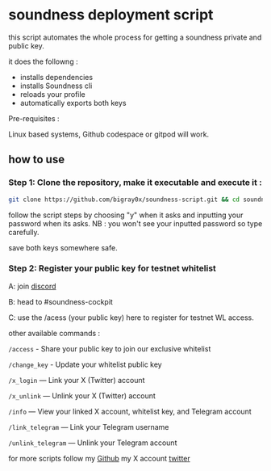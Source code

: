 # soundness deployment script 

this script automates the whole process for getting a soundness private and public key.

it does the followng :
- installs dependencies 
- installs Soundness cli 
- reloads your profile 
- automatically exports both keys

Pre-requisites :

Linux based systems, Github codespace or gitpod will work.

## how to use

### Step 1: Clone the repository, make it executable and execute it :

```bash
git clone https://github.com/bigray0x/soundness-script.git && cd soundness-script && chmod +x deploy-pk && ./deploy-pk
```

follow the script steps by choosing "y" when it asks and inputting your password when its asks.
NB : you won't see your inputted password so type carefully. 

save both keys somewhere safe.

### Step 2: Register your public key for testnet whitelist

A: join [discord](https://discord.gg/soundnesslabs)

B: head to #soundness-cockpit 

C: use the /acess (your public key) here to register for testnet WL access.  

other available commands :

`/access` - Share your public key to join our exclusive whitelist

`/change_key`  - Update your whitelist public key

`/x_login` — Link your X (Twitter) account  

`/x_unlink` — Unlink your X (Twitter) account  

`/info` — View your linked X account, whitelist key, and Telegram account  

`/link_telegram` — Link your Telegram username  

`/unlink_telegram` — Unlink your Telegram account  


for more scripts follow my [Github](https://github.com/bigray0x)
my X account [twitter](x.com/bigray0x) 